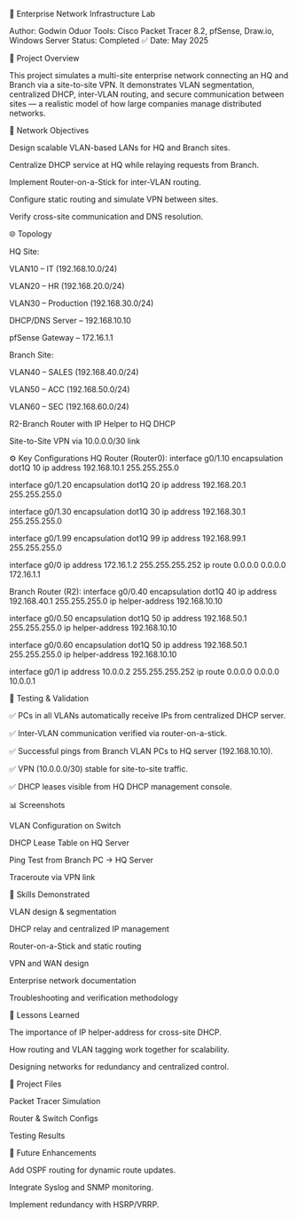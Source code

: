 🏢 Enterprise Network Infrastructure Lab

Author: Godwin Oduor
Tools: Cisco Packet Tracer 8.2, pfSense, Draw.io, Windows Server
Status: Completed ✅
Date: May 2025

🔧 Project Overview

This project simulates a multi-site enterprise network connecting an HQ and Branch via a site-to-site VPN.
It demonstrates VLAN segmentation, centralized DHCP, inter-VLAN routing, and secure communication between sites — a realistic model of how large companies manage distributed networks.

🧩 Network Objectives

Design scalable VLAN-based LANs for HQ and Branch sites.

Centralize DHCP service at HQ while relaying requests from Branch.

Implement Router-on-a-Stick for inter-VLAN routing.

Configure static routing and simulate VPN between sites.

Verify cross-site communication and DNS resolution.

🌐 Topology

HQ Site:

VLAN10 – IT (192.168.10.0/24)

VLAN20 – HR (192.168.20.0/24)

VLAN30 – Production (192.168.30.0/24)

DHCP/DNS Server – 192.168.10.10

pfSense Gateway – 172.16.1.1

Branch Site:

VLAN40 – SALES (192.168.40.0/24)

VLAN50 – ACC (192.168.50.0/24)

VLAN60 – SEC (192.168.60.0/24)

R2-Branch Router with IP Helper to HQ DHCP

Site-to-Site VPN via 10.0.0.0/30 link

⚙️ Key Configurations
HQ Router (Router0):
interface g0/1.10
 encapsulation dot1Q 10
 ip address 192.168.10.1 255.255.255.0

interface g0/1.20
 encapsulation dot1Q 20
 ip address 192.168.20.1 255.255.255.0

interface g0/1.30
 encapsulation dot1Q 30
 ip address 192.168.30.1 255.255.255.0

interface g0/1.99
 encapsulation dot1Q 99
 ip address 192.168.99.1 255.255.255.0

interface g0/0
 ip address 172.16.1.2 255.255.255.252
 ip route 0.0.0.0 0.0.0.0 172.16.1.1

Branch Router (R2):
interface g0/0.40
 encapsulation dot1Q 40
 ip address 192.168.40.1 255.255.255.0
 ip helper-address 192.168.10.10

interface g0/0.50
 encapsulation dot1Q 50
 ip address 192.168.50.1 255.255.255.0
 ip helper-address 192.168.10.10

interface g0/0.60
 encapsulation dot1Q 50
 ip address 192.168.50.1 255.255.255.0
 ip helper-address 192.168.10.10

interface g0/1
 ip address 10.0.0.2 255.255.255.252
 ip route 0.0.0.0 0.0.0.0 10.0.0.1

📡 Testing & Validation

✅ PCs in all VLANs automatically receive IPs from centralized DHCP server.

✅ Inter-VLAN communication verified via router-on-a-stick.

✅ Successful pings from Branch VLAN PCs to HQ server (192.168.10.10).

✅ VPN (10.0.0.0/30) stable for site-to-site traffic.

✅ DHCP leases visible from HQ DHCP management console.

📊 Screenshots

VLAN Configuration on Switch

DHCP Lease Table on HQ Server

Ping Test from Branch PC → HQ Server

Traceroute via VPN link


🚀 Skills Demonstrated

VLAN design & segmentation

DHCP relay and centralized IP management

Router-on-a-Stick and static routing

VPN and WAN design

Enterprise network documentation

Troubleshooting and verification methodology


🧠 Lessons Learned

The importance of IP helper-address for cross-site DHCP.

How routing and VLAN tagging work together for scalability.

Designing networks for redundancy and centralized control.


📂 Project Files

Packet Tracer Simulation

Router & Switch Configs

Testing Results


🏁 Future Enhancements

Add OSPF routing for dynamic route updates.

Integrate Syslog and SNMP monitoring.

Implement redundancy with HSRP/VRRP.
